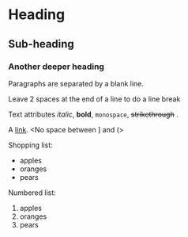 Heading
=======

Sub-heading
-----------

### Another deeper heading

Paragraphs are separated
by a blank line.

Leave 2 spaces at the end of a line to do a
line break

Text attributes *italic*, **bold**,
`monospace`, ~~strikethrough~~ .

A [link](http://example.com).
<No space between ] and (>

Shopping list:

  * apples
  * oranges
  * pears

Numbered list:

  1. apples
  2. oranges
  3. pears
